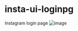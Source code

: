# insta-ui-loginpg
Instagram login page
![image](https://github.com/user-attachments/assets/fd248d9e-f14b-484b-ac10-10f36e527b85)


